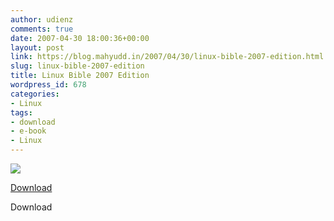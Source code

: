 ```yaml
---
author: udienz
comments: true
date: 2007-04-30 18:00:36+00:00
layout: post
link: https://blog.mahyudd.in/2007/04/30/linux-bible-2007-edition.html
slug: linux-bible-2007-edition
title: Linux Bible 2007 Edition
wordpress_id: 678
categories:
- Linux
tags:
- download
- e-book
- Linux
---
```


![](http://g.freebookshare.com/0470082798.gif)







[Download ](http://w13.easy-share.com/1010814.html)







Download

